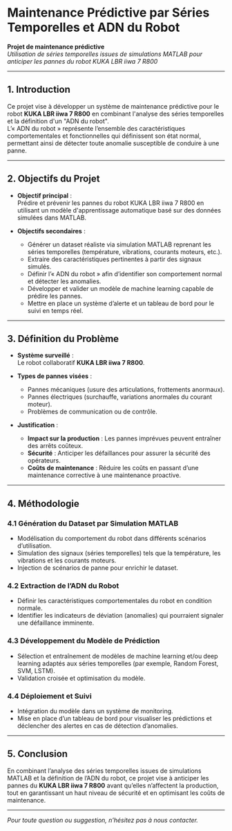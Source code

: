 # Maintenance Prédictive par Séries Temporelles et ADN du Robot  
**Projet de maintenance prédictive**  
*Utilisation de séries temporelles issues de simulations MATLAB pour anticiper les pannes du robot KUKA LBR iiwa 7 R800*

---

## 1. Introduction

Ce projet vise à développer un système de maintenance prédictive pour le robot **KUKA LBR iiwa 7 R800** en combinant l'analyse des séries temporelles et la définition d'un "ADN du robot".  
L’« ADN du robot » représente l’ensemble des caractéristiques comportementales et fonctionnelles qui définissent son état normal, permettant ainsi de détecter toute anomalie susceptible de conduire à une panne.

---

## 2. Objectifs du Projet

- **Objectif principal** :  
  Prédire et prévenir les pannes du robot KUKA LBR iiwa 7 R800 en utilisant un modèle d'apprentissage automatique basé sur des données simulées dans MATLAB.

- **Objectifs secondaires** :  
  - Générer un dataset réaliste via simulation MATLAB reprenant les séries temporelles (température, vibrations, courants moteurs, etc.).  
  - Extraire des caractéristiques pertinentes à partir des signaux simulés.  
  - Définir l’« ADN du robot » afin d’identifier son comportement normal et détecter les anomalies.  
  - Développer et valider un modèle de machine learning capable de prédire les pannes.  
  - Mettre en place un système d’alerte et un tableau de bord pour le suivi en temps réel.

---

## 3. Définition du Problème

- **Système surveillé** :  
  Le robot collaboratif **KUKA LBR iiwa 7 R800**.

- **Types de pannes visées** :  
  - Pannes mécaniques (usure des articulations, frottements anormaux).  
  - Pannes électriques (surchauffe, variations anormales du courant moteur).  
  - Problèmes de communication ou de contrôle.

- **Justification** :  
  - **Impact sur la production** : Les pannes imprévues peuvent entraîner des arrêts coûteux.  
  - **Sécurité** : Anticiper les défaillances pour assurer la sécurité des opérateurs.  
  - **Coûts de maintenance** : Réduire les coûts en passant d’une maintenance corrective à une maintenance proactive.

---

## 4. Méthodologie

### 4.1 Génération du Dataset par Simulation MATLAB

- Modélisation du comportement du robot dans différents scénarios d’utilisation.  
- Simulation des signaux (séries temporelles) tels que la température, les vibrations et les courants moteurs.  
- Injection de scénarios de panne pour enrichir le dataset.

### 4.2 Extraction de l’ADN du Robot

- Définir les caractéristiques comportementales du robot en condition normale.  
- Identifier les indicateurs de déviation (anomalies) qui pourraient signaler une défaillance imminente.

### 4.3 Développement du Modèle de Prédiction

- Sélection et entraînement de modèles de machine learning et/ou deep learning adaptés aux séries temporelles (par exemple, Random Forest, SVM, LSTM).  
- Validation croisée et optimisation du modèle.

### 4.4 Déploiement et Suivi

- Intégration du modèle dans un système de monitoring.  
- Mise en place d’un tableau de bord pour visualiser les prédictions et déclencher des alertes en cas de détection d’anomalies.

---

## 5. Conclusion

En combinant l’analyse des séries temporelles issues de simulations MATLAB et la définition de l’ADN du robot, ce projet vise à anticiper les pannes du **KUKA LBR iiwa 7 R800** avant qu’elles n’affectent la production, tout en garantissant un haut niveau de sécurité et en optimisant les coûts de maintenance.

---

*Pour toute question ou suggestion, n’hésitez pas à nous contacter.*
